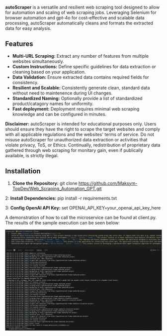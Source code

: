**autoScraper** is a versatile and resilient web scraping tool designed to allow for automation and scaling of web scraping jobs. Leveraging Selenium for browser 
automation and gpt-4o for cost-effective and scalable data processing, autoScraper automatically cleans and formats the extracted data for easy analysis.

## Features

- **Multi-URL Scraping:** Extract any number of features from multiple websites simultaneously.
- **Custom Instructions:** Define specific guidelines for data extraction or cleaning based on your application.
- **Data Validation:** Ensure extracted data contains required fields for consistency.
- **Resilient and Scalable:** Consistently generate clean, standard data without need to maintenence during UI changes. 
- **Standardized Naming:** Optionally provide a list of standardized product/catagory names for uniformity.
- **Fast deployment:** Deployment requires minimal web scraping knowledge and can be configured in minutes.  

**Disclaimer:** autoScraper is intended for educational purposes only. Users should ensure they have the right to scrape the target websites and comply with all applicable
regulations and the websites' terms of service. Do not misuse autoScraper for unauthorized data extraction or activities that violate privacy, ToS, or Ethics. 
Continually, redistribution of proprietary data gathered through web scraping for monitary gain, even if publically available, is strictly illegal. 
 

## Installation

1. **Clone the Repository:**
   git clone https://github.com/Maksym-TopDev/Web_Scraping_Automation_GPT.git

2: **Install Dependencies:**
    pip install -r requirements.txt

3: **Config OpenAI API Key:**
    set OPENAI_API_KEY=your_openai_api_key_here

A demonstration of how to call the microservice can be found at client.py.
The results of the sample execution can be seen below:


![alt text](image.png)
